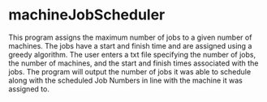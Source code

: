 # machineJobScheduler

This program assigns the maximum number of jobs to a given number of machines. The jobs have a start and finish time and are assigned using a greedy algorithm. The user enters a txt file specifying the number of jobs, the number of machines, and the start and finish times associated with the jobs. The program will output the number of jobs it was able to schedule along with the scheduled Job Numbers in line with the machine it was assigned to.
